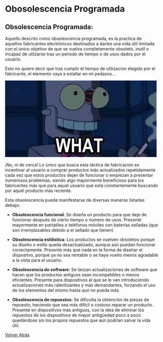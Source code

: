 # Obosolescencia Programada
## Obsolescencia Programada:
Aquello descrito como obsolescencia programada, es la practica de aquellos fabricantes electrónicos destinados a darles una vida útil limitada con el único objetivo de que se vuelva completamente obsoleto, inutil o incapaz de utlizarse tras un periodo de tiempo o de usos dados por el usuario.

Esto no quiere decir que tras cumplir el tiempo de utilización elegido por el fabricante, el elemento vaya a estallar en mi pedazos...

![Obsolescencia Programada](/img/exploding-robot.gif)

¡No, ni de cerca! Lo único que busca esta táctica de fabricación es incentivar al usuario a comprar productos más actualizados repetidamente cada vez que estos productos dejan de funcionar o empiezan a presentar numerosos problemas, siendo algo mayormente beneficioso para los fabricantes más que para aquel usuario que está constantemente buscando por aquel producto más reciente.

Esta obsolescencia puede manifestarse de diversas maneras listadas debajo:

* **Obsolescencia funcional**: Se diseña un producto para que deje de funcionar después de cierto tiempo o número de usos. Presente mayormente en portatiles o teléfonos móviles con baterías selladas (que son irremplazables debido a el sellado que tienen)

* **Obsolescencia estilística**: Los productos se vuelven obsoletos porque su diseño o estilo queda desactualizado, aunque aún puedan funcionar correctamente. Presente más que nada en la forma de diseñar el dispositvo, porque ya no sea rentable o se haya vuelto menos agradable a la vista para el usuario.

* **Obsolescencia de software**: Se lanzan actualizaciones de software que hacen que los productos antiguos sean incompatibles o menos eficientes. Presente para dispositivos al que se le van introduciendo actualizaciones más ralentizantes y más demandantes, forzando el uso de los elementos del mismo hasta que no pueda más

* **Obsolescencia de repuestos**: Se dificulta la obtención de piezas de repuesto, haciendo que sea más difícil o costoso reparar un producto. Presente en dispositivos más antiguos, con la idea de eliminar los repuestos de los dispositivos de mayor antigüedad poco a poco quedándose sin los propios repuestos que aún podrían salvar la vida útil.


[Volver Atrás](README.md)
